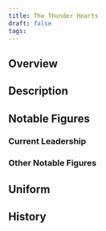 ```yaml
---
title: The Thunder Hearts
draft: false
tags:
---
```

## Overview

## Description

## Notable Figures

### Current Leadership

### Other Notable Figures 
## Uniform

## History
